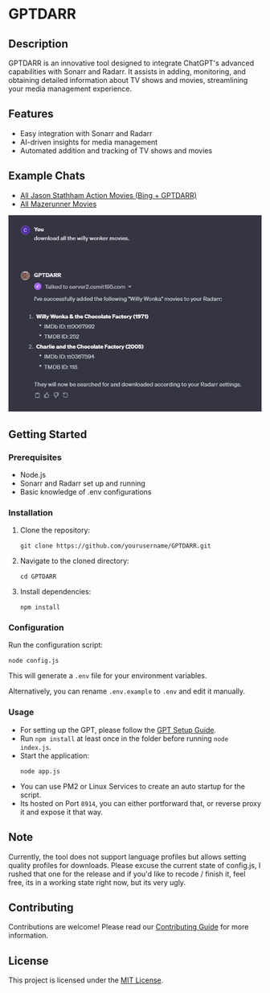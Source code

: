 # GPTDARR

## Description
GPTDARR is an innovative tool designed to integrate ChatGPT's advanced capabilities with Sonarr and Radarr. It assists in adding, monitoring, and obtaining detailed information about TV shows and movies, streamlining your media management experience.

## Features
- Easy integration with Sonarr and Radarr
- AI-driven insights for media management
- Automated addition and tracking of TV shows and movies

## Example Chats
- [All Jason Stathham Action Movies (Bing + GPTDARR)](https://chat.openai.com/share/b62dfc8d-04a1-4eb6-bdef-9729ca3be892)
- [All Mazerunner Movies](https://chat.openai.com/share/bb2c80b0-f837-41b8-b405-d18d1c404e84)

![Screenshot of all Willy Wonker Movies being grabbed](screenshots/screenshot.png)

## Getting Started

### Prerequisites
- Node.js
- Sonarr and Radarr set up and running
- Basic knowledge of .env configurations

### Installation
1. Clone the repository:
   ```
   git clone https://github.com/yourusername/GPTDARR.git
   ```
2. Navigate to the cloned directory:
   ```
   cd GPTDARR
   ```
3. Install dependencies:
   ```
   npm install
   ```

### Configuration
Run the configuration script:
```
node config.js
```
This will generate a `.env` file for your environment variables.

Alternatively, you can rename `.env.example` to `.env` and edit it manually.

### Usage
- For setting up the GPT, please follow the [GPT Setup Guide](GPT_SETUP.md).
- Run `npm install` at least once in the folder before running `node index.js`.
- Start the application:
  ```
  node app.js
  ```
- You can use PM2 or Linux Services to create an auto startup for the script.
- Its hosted on Port `8914`, you can either portforward that, or reverse proxy it and expose it that way.

## Note
Currently, the tool does not support language profiles but allows setting quality profiles for downloads. Please excuse the current state of config.js, I rushed that one for the release and if you'd like to recode / finish it, feel free, its in a working state right now, but its very ugly.

## Contributing
Contributions are welcome! Please read our [Contributing Guide](CONTRIBUTING.md) for more information.

## License
This project is licensed under the [MIT License](LICENSE).